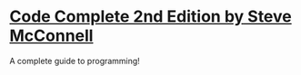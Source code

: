 # [Code Complete 2nd Edition by Steve McConnell](https://www.amazon.com/Code-Complete-Practical-Handbook-Construction/dp/0735619670) 



A complete guide to programming!
